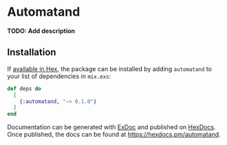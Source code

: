 # Automatand

**TODO: Add description**

## Installation

If [available in Hex](https://hex.pm/docs/publish), the package can be installed
by adding `automatand` to your list of dependencies in `mix.exs`:

```elixir
def deps do
  [
    {:automatand, "~> 0.1.0"}
  ]
end
```

Documentation can be generated with [ExDoc](https://github.com/elixir-lang/ex_doc)
and published on [HexDocs](https://hexdocs.pm). Once published, the docs can
be found at <https://hexdocs.pm/automatand>.

